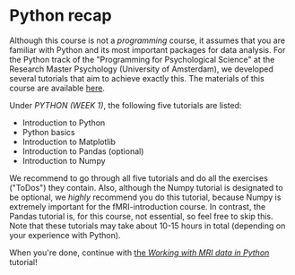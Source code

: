# Python recap
Although this course is not a *programming* course, it assumes that you are familiar with Python and its most important packages for data analysis. For the Python track of the "Programming for Psychological Science" at the Research Master Psychology (University of Amsterdam), we developed several tutorials that aim to achieve exactly this. The materials of this course are available [here](https://lukas-snoek.com/introPy).

Under *PYTHON (WEEK 1)*, the following five tutorials are listed:

* Introduction to Python
* Python basics
* Introduction to Matplotlib
* Introduction to Pandas (optional)
* Introduction to Numpy

We recommend to go through all five tutorials and do all the exercises ("ToDos") they contain. Also, although the Numpy tutorial is designated to be optional, we *highly* recommend you do this tutorial, because Numpy is extremely important for the fMRI-introduction course. In contrast, the Pandas tutorial is, for this course, not essential, so feel free to skip this. Note that these tutorials may take about 10-15 hours in total (depending on your experience with Python).

When you're done, continue with [the *Working with MRI data in Python*](../fMRI-introduction/week_1/python_for_mri.ipynb) tutorial!
